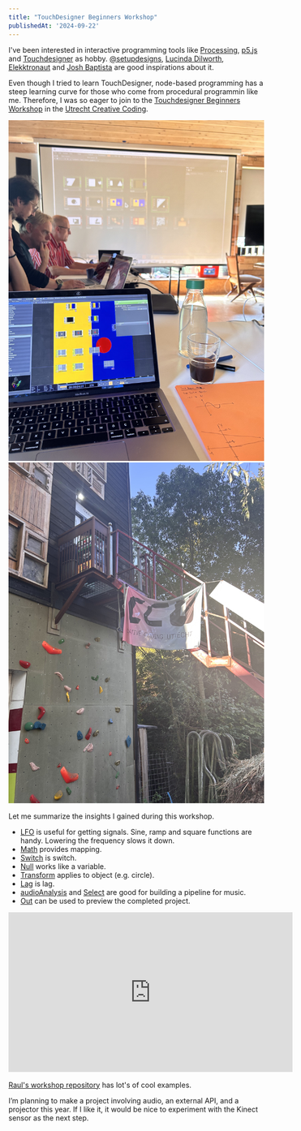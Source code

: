 ```yaml
---
title: "TouchDesigner Beginners Workshop"
publishedAt: '2024-09-22'
---
```


I've been interested in interactive programming tools like [Processing](https://processing.org/), [p5.js](https://p5js.org/) and [Touchdesigner](https://derivative.ca/showcase) as hobby. [@setupdesigns](https://instagram.com/setupdesigns), [Lucinda Dilworth](https://instagram.com/dil.worth), [Elekktronaut](https://instagram.com/elekktronaut) and [Josh Baptista](https://instagram.com/joshbaptista_) are good inspirations about it.

Even though I tried to learn TouchDesigner, node-based programming has a steep learning curve for those who come from procedural programmin like me. Therefore, I was so eager to join to the [Touchdesigner Beginners Workshop](https://creativecodingutrecht.nl/en/archive/td-beginners) in the [Utrecht Creative Coding](https://creativecodingutrecht.nl/en).

![Touchdesigner Beginners Workshop 1](/public/images/posts/touchdesigner-beginners-workshop/touchdesigner-workshop-1.jpg "Touchdesigner Beginners Workshop 1")
![Touchdesigner Beginners Workshop 2](/public/images/posts/touchdesigner-beginners-workshop/touchdesigner-workshop-2.jpg "Touchdesigner Beginners Workshop 2")

Let me summarize the insights I gained during this workshop.

- [LFO](https://docs.derivative.ca/LFO_CHOP) is useful for getting signals. Sine, ramp and square functions are handy. Lowering the frequency slows it down.
- [Math](https://docs.derivative.ca/Math_CHOP) provides mapping.
- [Switch](https://docs.derivative.ca/Switch_TOP) is switch.
- [Null](https://docs.derivative.ca/Null_CHOP) works like a variable.
- [Transform](https://docs.derivative.ca/Transform_TOP) applies to object (e.g. circle).
- [Lag](https://derivative.ca/UserGuide/Lag_CHOP) is lag.
- [audioAnalysis](https://derivative.ca/UserGuide/Palette%3AaudioAnalysis) and [Select](https://docs.derivative.ca/Select_CHOP) are good for building a pipeline for music.
- [Out](https://docs.derivative.ca/Out_CHOPs) can be used to preview the completed project.

<iframe width="560" height="315" src="https://www.youtube.com/embed/mEWpBxeNj6g?si=LT4aNu_4wEeXibNt" title="YouTube video player" frameborder="0" allow="accelerometer; autoplay; clipboard-write; encrypted-media; gyroscope; picture-in-picture; web-share" referrerpolicy="strict-origin-when-cross-origin" allowfullscreen></iframe>

[Raul's workshop repository](https://github.com/Rauleal/TouchDesigner_Bauhaus_workshop) has lot's of cool examples.

I’m planning to make a project involving audio, an external API, and a projector this year. If I like it, it would be nice to experiment with the Kinect sensor as the next step.